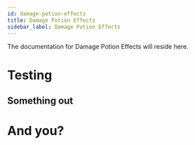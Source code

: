```yaml
---
id: damage-potion-effects
title: Damage Potion Effects
sidebar_label: Damage Potion Effects
---
```


<!-- No hace falta poner el titulo aca, porque automaticamente se incluye. -->

The documentation for Damage Potion Effects will reside here.

# Testing

## Something out

# And you?
